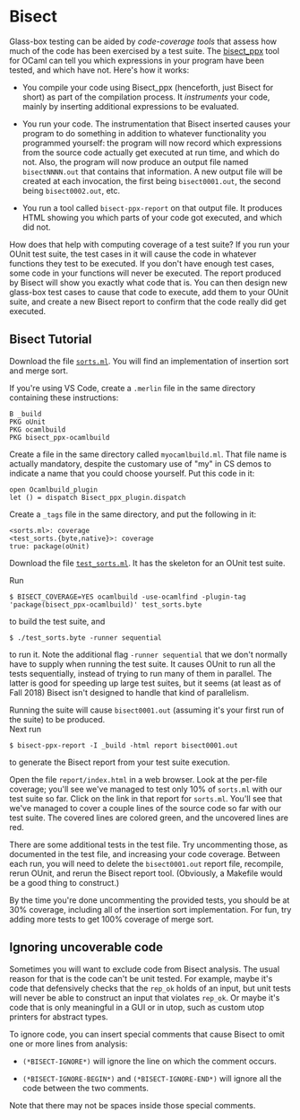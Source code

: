# Bisect

Glass-box testing can be aided by *code-coverage tools* that assess
how much of the code has been exercised by a test suite.  The 
[bisect_ppx][] tool for OCaml can tell you which expressions in your
program have been tested, and which have not.
Here's how it works:

[bisect_ppx]: https://github.com/aantron/bisect_ppx

- You compile your code using Bisect\_ppx (henceforth, just Bisect for short)
  as part of the compilation process. It *instruments* your code, mainly by
  inserting additional expressions to be evaluated.
  
- You run your code.  The instrumentation that Bisect inserted causes
  your program to do something in addition to whatever functionality
  you programmed yourself:  the program will now record which
  expressions from the source code actually get executed at run time,
  and which do not.  Also, the program will now produce an output
  file named `bisectNNNN.out` that contains that information.
  A new output file will be created at each invocation, the first
  being `bisect0001.out`, the second being `bisect0002.out`, etc.
  
- You run a tool called `bisect-ppx-report` on that output file.  It
  produces HTML showing you which parts of your code got executed,
  and which did not.
  
How does that help with computing coverage of a test suite?  If you
run your OUnit test suite, the test cases in it will cause the code in
whatever functions they test to be executed.  If you don't have 
enough test cases, some code in your functions will never be
executed.  The report produced by Bisect will show you exactly
what code that is.  You can then design new glass-box test cases
to cause that code to execute, add them to your OUnit suite,
and create a new Bisect report to confirm that the code really
did get executed.

## Bisect Tutorial

Download the file [`sorts.ml`](sorts.ml).  You will
find an implementation of insertion sort and merge sort.

If you're using VS Code, create a `.merlin` file in the same directory
containing these instructions:
```
B _build
PKG oUnit
PKG ocamlbuild
PKG bisect_ppx-ocamlbuild
```

Create a file in the same directory called
`myocamlbuild.ml`.  That file name is actually mandatory,
despite the customary use of "my" in CS demos to indicate
a name that you could choose yourself.  Put this code in it:
```
open Ocamlbuild_plugin
let () = dispatch Bisect_ppx_plugin.dispatch
```

Create a `_tags` file in the same directory, and put the following
in it:
```
<sorts.ml>: coverage
<test_sorts.{byte,native}>: coverage
true: package(oUnit)
```

Download the file [`test_sorts.ml`](test_sorts.ml).  It has the skeleton
for an OUnit test suite.  

Run 
```
$ BISECT_COVERAGE=YES ocamlbuild -use-ocamlfind -plugin-tag 'package(bisect_ppx-ocamlbuild)' test_sorts.byte
``` 
to build the test suite, and 
```
$ ./test_sorts.byte -runner sequential
```
to run it. Note the additional flag `-runner sequential` that we don't normally
have to supply when running the test suite.  It causes OUnit to run all the
tests sequentially, instead of trying to run many of them in parallel.  The latter
is good for speeding up large test suites, but it seems (at least as of 
Fall 2018) Bisect isn't designed to handle that kind of parallelism.

Running the suite will cause `bisect0001.out` (assuming it's your first
run of the suite) to be produced.  
Next run 
```
$ bisect-ppx-report -I _build -html report bisect0001.out
``` 
to generate the Bisect report from your test suite
execution.  

Open the file `report/index.html` in a web browser.  Look at the
per-file coverage; you'll see we've managed to test only 10% of
`sorts.ml` with our test suite so far. Click on the link in that report
for `sorts.ml`. You'll see that we've managed to cover a couple lines of the
source code so far with our test suite.  The covered lines are colored
green, and the uncovered lines are red.

There are some additional tests in the test file.  Try uncommenting those,
as documented in the test file, and increasing your code coverage.  Between
each run, you will need to delete the `bisect0001.out` report file, recompile,
rerun OUnit, and rerun the Bisect report tool.  (Obviously, a Makefile would
be a good thing to construct.)

By the time you're done uncommenting the provided tests, you should be at 30%
coverage, including all of the insertion sort implementation.  For fun, try
adding more tests to get 100% coverage of merge sort.

## Ignoring uncoverable code

Sometimes you will want to exclude code from Bisect analysis.  The usual
reason for that is the code can't be unit tested.  For example,
maybe it's code that defensively checks that the `rep_ok` holds
of an input, but unit tests will never be able to construct an input 
that violates `rep_ok`.  Or maybe it's code that is only meaningful
in a GUI or in utop, such as custom utop printers for abstract types.

To ignore code, you can insert special comments that cause Bisect to
omit one or more lines from analysis:

* `(*BISECT-IGNORE*)` will ignore the line on which the comment occurs.

* `(*BISECT-IGNORE-BEGIN*)` and `(*BISECT-IGNORE-END*)` will ignore all
  the code between the two comments.
  
Note that there may not be spaces inside those special comments.


